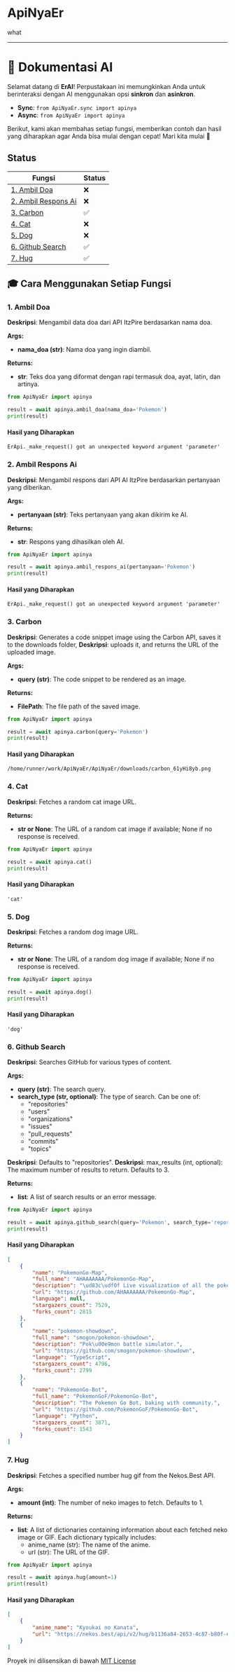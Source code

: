 # ApiNyaEr
what

---

# 📘 Dokumentasi AI

Selamat datang di **ErAI**! Perpustakaan ini memungkinkan Anda untuk berinteraksi dengan AI menggunakan opsi **sinkron** dan **asinkron**.

- **Sync**: `from ApiNyaEr.sync import apinya`
- **Async**: `from ApiNyaEr import apinya`

Berikut, kami akan membahas setiap fungsi, memberikan contoh dan hasil yang diharapkan agar Anda bisa mulai dengan cepat! Mari kita mulai 🚀

## Status

| Fungsi             | Status |
|--------------------|--------|
| [1. Ambil Doa](#1-ambil-doa) | ❌
| [2. Ambil Respons Ai](#2-ambil-respons-ai) | ❌
| [3. Carbon](#3-carbon) | ✅
| [4. Cat](#4-cat) | ❌
| [5. Dog](#5-dog) | ❌
| [6. Github Search](#6-github-search) | ✅
| [7. Hug](#7-hug) | ✅


## 🎓 Cara Menggunakan Setiap Fungsi

### 1. Ambil Doa

**Deskripsi**:
Mengambil data doa dari API ItzPire berdasarkan nama doa.

**Args:**
  - **nama_doa (str)**: Nama doa yang ingin diambil.

**Returns:**
  - **str**: Teks doa yang diformat dengan rapi termasuk doa, ayat, latin, dan artinya.

```python
from ApiNyaEr import apinya

result = await apinya.ambil_doa(nama_doa='Pokemon')
print(result)
```

#### Hasil yang Diharapkan

```text
ErApi._make_request() got an unexpected keyword argument 'parameter'
```

### 2. Ambil Respons Ai

**Deskripsi**:
Mengambil respons dari API AI ItzPire berdasarkan pertanyaan yang diberikan.

**Args:**
  - **pertanyaan (str)**: Teks pertanyaan yang akan dikirim ke AI.

**Returns:**
  - **str**: Respons yang dihasilkan oleh AI.

```python
from ApiNyaEr import apinya

result = await apinya.ambil_respons_ai(pertanyaan='Pokemon')
print(result)
```

#### Hasil yang Diharapkan

```text
ErApi._make_request() got an unexpected keyword argument 'parameter'
```

### 3. Carbon

**Deskripsi**:
Generates a code snippet image using the Carbon API, saves it to the downloads folder,
**Deskripsi**:
uploads it, and returns the URL of the uploaded image.

**Args:**
  - **query (str)**: The code snippet to be rendered as an image.

**Returns:**
  - **FilePath**: The file path of the saved image.

```python
from ApiNyaEr import apinya

result = await apinya.carbon(query='Pokemon')
print(result)
```

#### Hasil yang Diharapkan

```text
/home/runner/work/ApiNyaEr/ApiNyaEr/downloads/carbon_61yHi8yb.png
```

### 4. Cat

**Deskripsi**:
Fetches a random cat image URL.

**Returns:**
  - **str or None**: The URL of a random cat image if available; None if no response is received.

```python
from ApiNyaEr import apinya

result = await apinya.cat()
print(result)
```

#### Hasil yang Diharapkan

```text
'cat'
```

### 5. Dog

**Deskripsi**:
Fetches a random dog image URL.

**Returns:**
  - **str or None**: The URL of a random dog image if available; None if no response is received.

```python
from ApiNyaEr import apinya

result = await apinya.dog()
print(result)
```

#### Hasil yang Diharapkan

```text
'dog'
```

### 6. Github Search

**Deskripsi**:
Searches GitHub for various types of content.

**Args:**
  - **query (str)**: The search query.
  - **search_type (str, optional)**: The type of search. Can be one of:
    - "repositories"
    - "users"
    - "organizations"
    - "issues"
    - "pull_requests"
    - "commits"
    - "topics"

**Deskripsi**:
Defaults to "repositories".
**Deskripsi**:
max_results (int, optional): The maximum number of results to return. Defaults to 3.

**Returns:**
  - **list**: A list of search results or an error message.

```python
from ApiNyaEr import apinya

result = await apinya.github_search(query='Pokemon', search_type='repositories', max_results=3)
print(result)
```

#### Hasil yang Diharapkan

```json
[
    {
        "name": "PokemonGo-Map",
        "full_name": "AHAAAAAAA/PokemonGo-Map",
        "description": "\ud83c\udf0f Live visualization of all the pokemon in your area... and more! (shutdown)",
        "url": "https://github.com/AHAAAAAAA/PokemonGo-Map",
        "language": null,
        "stargazers_count": 7529,
        "forks_count": 2815
    },
    {
        "name": "pokemon-showdown",
        "full_name": "smogon/pokemon-showdown",
        "description": "Pok\u00e9mon battle simulator.",
        "url": "https://github.com/smogon/pokemon-showdown",
        "language": "TypeScript",
        "stargazers_count": 4796,
        "forks_count": 2799
    },
    {
        "name": "PokemonGo-Bot",
        "full_name": "PokemonGoF/PokemonGo-Bot",
        "description": "The Pokemon Go Bot, baking with community.",
        "url": "https://github.com/PokemonGoF/PokemonGo-Bot",
        "language": "Python",
        "stargazers_count": 3871,
        "forks_count": 1543
    }
]
```

### 7. Hug

**Deskripsi**:
Fetches a specified number hug gif from the Nekos.Best API.

**Args:**
  - **amount (int)**: The number of neko images to fetch. Defaults to 1.

**Returns:**
  - **list**: A list of dictionaries containing information about each fetched neko image or GIF.
    Each dictionary typically includes:
    - anime_name (str): The name of the anime.
    - url (str): The URL of the GIF.

```python
from ApiNyaEr import apinya

result = await apinya.hug(amount=1)
print(result)
```

#### Hasil yang Diharapkan

```json
[
    {
        "anime_name": "Kyoukai no Kanata",
        "url": "https://nekos.best/api/v2/hug/b1136a84-2653-4c87-b80f-ea3cc0bf6ab9.gif"
    }
]
```


Proyek ini dilisensikan di bawah [MIT License](https://github.com/ErRickow/ApiNyaEr/blob/main/LICENSE)